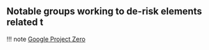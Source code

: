 ## Notable groups working to de-risk elements related t

!!! note [Google Project Zero](https://googleprojectzero.blogspot.com/)
